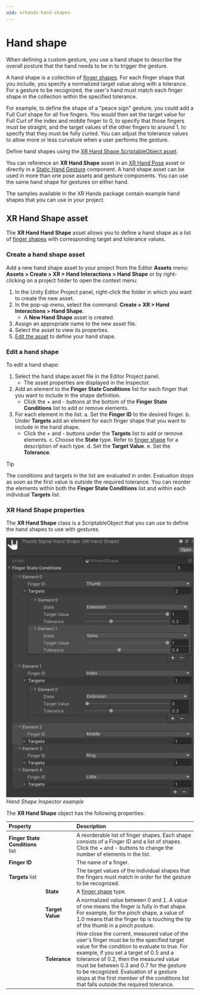 ```yaml
---
uid: xrhands-hand-shapes
---
```


# Hand shape

When defining a custom gesture, you use a hand shape to describe the overall posture that the hand needs to be in to trigger the gesture.

A hand shape is a collection of [finger shapes](xref:xrhands-finger-shapes). For each finger shape that you include, you specify a normalized target value along with a tolerance. For a gesture to be recognized, the user's hand must match each finger shape in the collection within the specified tolerance. 

For example, to define the shape of a "peace sign" gesture, you could add a Full Curl shape for all five fingers. You would then set the target value for Full Curl of the index and middle finger to 0, to specify that those fingers must be straight, and the target values of the other fingers to around 1, to specify that they must be fully curled. You can adjust the tolerance values to allow more or less curvature when a user performs the gesture.

Define hand shapes using the [XR Hand Shape ScriptableObject asset](#xr-hand-shape-asset). 

You can reference an **XR Hand Shape** asset in an [XR Hand Pose](xref:xrhands-hand-poses) asset or directly in a [Static Hand Gesture](xref:xrhands-static-gesture-component) component. A hand shape asset can be used in more than one pose assets and gesture components. You can use the same hand shape for gestures on either hand.

The samples available in the XR Hands package contain example hand shapes that you can use in your project.

## XR Hand Shape asset

The **XR Hand Hand Shape** asset allows you to define a hand shape as a list of [finger shapes](xref:xrhands-finger-shapes) with corresponding target and tolerance values.

### Create a hand shape asset

Add a new hand shape asset to your project from the Editor **Assets** menu: **Assets > Create > XR > Hand Interactions > Hand Shape** or by right-clicking on a project folder to open the context menu:

1. In the Unity Editor Project panel, right-click the folder in which you want to create the new asset.
2. In the pop-up menu, select the command: **Create > XR > Hand Interactions > Hand Shape**.
   * A **New Hand Shape** asset is created.
3. Assign an appropriate name to the new asset file.
4. Select the asset to view its properties.
5. [Edit the asset](#edit-a-hand-shape) to define your hand shape.

### Edit a hand shape

To edit a hand shape:

1. Select the hand shape asset file in the Editor Project panel.
   * The asset properties are displayed in the Inspector.
2. Add an element to the **Finger State Conditions** list for each finger that you want to include in the shape definition.
   * Click the + and - buttons at the bottom of the **Finger State Conditions** list to add or remove elements.
3. For each element in the list:
   a. Set the **Finger ID** to the desired finger.
   b. Under **Targets** add an element for each finger shape that you want to include in the hand shape.
      * Click the + and - buttons under the **Targets** list to add or remove elements.
   c. Choose the **State** type. Refer to [finger shape](xref:xrhands-finger-shapes) for a description of each type.
   d. Set the **Target Value**.
   e. Set the **Tolerance**.
   
> [!TIP]
> The conditions and targets in the list are evaluated in order. Evaluation stops as soon as the first value is outside the required tolerance. You can reorder the elements within both the **Finger State Conditions** list and within each individual **Targets** list.
 
### XR Hand Shape properties
 
The **XR Hand Shape** class is a ScriptableObject that you can use to define the hand shapes to use with gestures.

![XR Hand Shape Inspector](../images/gestures/hand-shape.png) <br /> *Hand Shape Inspector example*

The **XR Hand Shape** object has the following properties:

| Property |     | Description |
| :------- | :-- | :---------- |
| **Finger State Conditions** list|| A reorderable list of finger shapes. Each shape consists of a Finger ID and a list of shapes. Click the + and - buttons to change the number of elements in the list. |
| **Finger ID** || The name of a finger. |
| **Targets** list || The target values of the individual shapes that the fingers must match in order for the gesture to be recognized. |
|| **State** | A [finger shape](xref:xrhands-finger-shapes) type. |
|| **Target Value** | A normalized value between 0 and 1. A value of one means the finger is fully in that shape. For example, for the pinch shape, a value of 1.0 means that the finger tip is touching the tip of the thumb in a pinch posture.|
|| **Tolerance** | How close the current, measured value of the user's finger must be to the specified target value for the condition to evaluate to true. For example, if you set a target of 0.5 and a tolerance of 0.2, then the measured value must be between 0.3 and 0.7 for the gesture to be recognized. Evaluation of a gesture stops at the first member of the conditions list that falls outside the required tolerance. |
  
